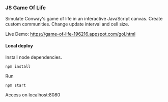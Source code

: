 ### JS Game Of Life

Simulate Conway's game of life in an interactive JavaScript canvas. Create custom communities. Change update interval and cell size. 

Live Demo: https://game-of-life-196216.appspot.com/gol.html

#### Local deploy

Install node dependencies.

```npm install```

Run

```npm start```

Access on localhost:8080
